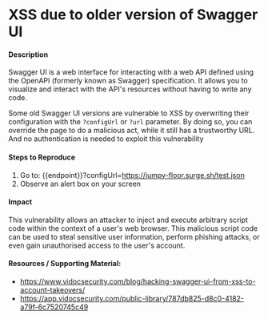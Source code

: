 # XSS due to older version of Swagger UI

#### Description
Swagger UI is a web interface for interacting with a web API defined using the OpenAPI (formerly known as Swagger) specification. It allows you to visualize and interact with the API's resources without having to write any code.

Some old Swagger UI versions are vulnerable to XSS by overwriting their configuration with the `?configUrl` or `?url` parameter. By doing so, you can override the page to do a malicious act, while it still has a trustworthy URL. And no authentication is needed to exploit this vulnerability

#### Steps to Reproduce
1. Go to: {{endpoint}}?configUrl=https://jumpy-floor.surge.sh/test.json
2. Observe an alert box on your screen

#### Impact
This vulnerability allows an attacker to inject and execute arbitrary script code within the context of a user's web browser. This malicious script code can be used to steal sensitive user information, perform phishing attacks, or even gain unauthorised access to the user's account.

#### Resources / Supporting Material:
- https://www.vidocsecurity.com/blog/hacking-swagger-ui-from-xss-to-account-takeovers/
- https://app.vidocsecurity.com/public-library/787db825-d8c0-4182-a79f-6c7520745c49
